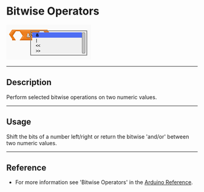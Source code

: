 # Bitwise Operators

![](images/Bitwise.PNG)

----
## Description
Perform selected bitwise operations on two numeric values.

----
## Usage
Shift the bits of a number left/right or return the bitwise 'and/or' between two numeric values.

----
## Reference
* For more information see 'Bitwise Operators' in the [Arduino Reference](https://www.arduino.cc/reference/en/).